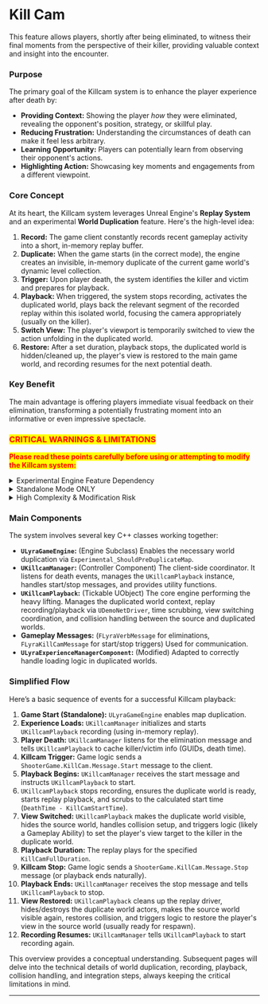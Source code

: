 # Kill Cam

This feature allows players, shortly after being eliminated, to witness their final moments from the perspective of their killer, providing valuable context and insight into the encounter.

### Purpose

The primary goal of the Killcam system is to enhance the player experience after death by:

* **Providing Context:** Showing the player _how_ they were eliminated, revealing the opponent's position, strategy, or skillful play.
* **Reducing Frustration:** Understanding the circumstances of death can make it feel less arbitrary.
* **Learning Opportunity:** Players can potentially learn from observing their opponent's actions.
* **Highlighting Action:** Showcasing key moments and engagements from a different viewpoint.

### Core Concept

At its heart, the Killcam system leverages Unreal Engine's **Replay System** and an experimental **World Duplication** feature. Here's the high-level idea:

1. **Record:** The game client constantly records recent gameplay activity into a short, in-memory replay buffer.
2. **Duplicate:** When the game starts (in the correct mode), the engine creates an invisible, in-memory duplicate of the current game world's dynamic level collection.
3. **Trigger:** Upon player death, the system identifies the killer and victim and prepares for playback.
4. **Playback:** When triggered, the system stops recording, activates the duplicated world, plays back the relevant segment of the recorded replay within this isolated world, focusing the camera appropriately (usually on the killer).
5. **Switch View:** The player's viewport is temporarily switched to view the action unfolding in the duplicated world.
6. **Restore:** After a set duration, playback stops, the duplicated world is hidden/cleaned up, the player's view is restored to the main game world, and recording resumes for the next potential death.

### Key Benefit

The main advantage is offering players immediate visual feedback on their elimination, transforming a potentially frustrating moment into an informative or even impressive spectacle.

### <mark style="color:red;">CRITICAL WARNINGS & LIMITATIONS</mark>

<mark style="color:red;">**Please read these points carefully before using or attempting to modify the Killcam system:**</mark>

<details>

<summary>Experimental Engine Feature Dependency</summary>

This system fundamentally relies on the engine's `Experimental_ShouldPreDuplicateMap` functionality within a custom `UGameEngine` class (`ULyraGameEngine` in this implementation). This feature is marked as experimental by Epic Games and its behavior, availability, or API **may change or be removed** in future Unreal Engine versions, potentially breaking this system.

</details>

<details>

<summary>Standalone Mode ONLY</summary>

Due to the reliance on world duplication via `Experimental_ShouldPreDuplicateMap`, the Killcam system **WILL NOT FUNCTION** in any Play-In-Editor (PIE) mode (Selected Viewport, New Editor Window, etc.). It **ONLY works** when the game is run as a **Standalone executable** (e.g., launched via the command line with `-game`, through the Launch button targeting Standalone Game, or in a packaged build). Testing requires launching in Standalone.

</details>

<details>

<summary>High Complexity &#x26; Modification Risk</summary>

The core logic, particularly within `UKillcamPlayback`, interacts with complex, low-level engine systems including replay streaming, world context management, level collections, actor spawning/destruction across worlds, and collision handling between duplicated and source actors. **Modifying this core logic is strongly discouraged** unless you possess a deep understanding of these Unreal Engine internals. Incorrect changes can easily lead to crashes, replication issues, visual artifacts, physics problems, or other unpredictable behavior.

</details>

### Main Components

The system involves several key C++ classes working together:

* **`ULyraGameEngine`:** (Engine Subclass) Enables the necessary world duplication via `Experimental_ShouldPreDuplicateMap`.
* **`UKillcamManager`:** (Controller Component) The client-side coordinator. It listens for death events, manages the `UKillcamPlayback` instance, handles start/stop messages, and provides utility functions.
* **`UKillcamPlayback`:** (Tickable UObject) The core engine performing the heavy lifting. Manages the duplicated world context, replay recording/playback via `UDemoNetDriver`, time scrubbing, view switching coordination, and collision handling between the source and duplicated worlds.
* **Gameplay Messages:** (`FLyraVerbMessage` for eliminations, `FLyraKillCamMessage` for start/stop triggers) Used for communication.
* **`ULyraExperienceManagerComponent`:** (Modified) Adapted to correctly handle loading logic in duplicated worlds.

### Simplified Flow

Here’s a basic sequence of events for a successful Killcam playback:

1. **Game Start (Standalone):** `ULyraGameEngine` enables map duplication.
2. **Experience Loads:** `UKillcamManager` initializes and starts `UKillcamPlayback` recording (using in-memory replay).
3. **Player Death:** `UKillcamManager` listens for the elimination message and tells `UKillcamPlayback` to cache killer/victim info (GUIDs, death time).
4. **Killcam Trigger:** Game logic sends a `ShooterGame.KillCam.Message.Start` message to the client.
5. **Playback Begins:** `UKillcamManager` receives the start message and instructs `UKillcamPlayback` to start.
6. `UKillcamPlayback` stops recording, ensures the duplicate world is ready, starts replay playback, and scrubs to the calculated start time (`DeathTime - KillCamStartTime`).
7. **View Switched:** `UKillcamPlayback` makes the duplicate world visible, hides the source world, handles collision setup, and triggers logic (likely a Gameplay Ability) to set the player's view target to the killer in the duplicate world.
8. **Playback Duration:** The replay plays for the specified `KillCamFullDuration`.
9. **Killcam Stop:** Game logic sends a `ShooterGame.KillCam.Message.Stop` message (or playback ends naturally).
10. **Playback Ends:** `UKillcamManager` receives the stop message and tells `UKillcamPlayback` to stop.
11. **View Restored:** `UKillcamPlayback` cleans up the replay driver, hides/destroys the duplicate world actors, makes the source world visible again, restores collision, and triggers logic to restore the player's view in the source world (usually ready for respawn).
12. **Recording Resumes:** `UKillcamManager` tells `UKillcamPlayback` to start recording again.

This overview provides a conceptual understanding. Subsequent pages will delve into the technical details of world duplication, recording, playback, collision handling, and integration steps, always keeping the critical limitations in mind.

***
